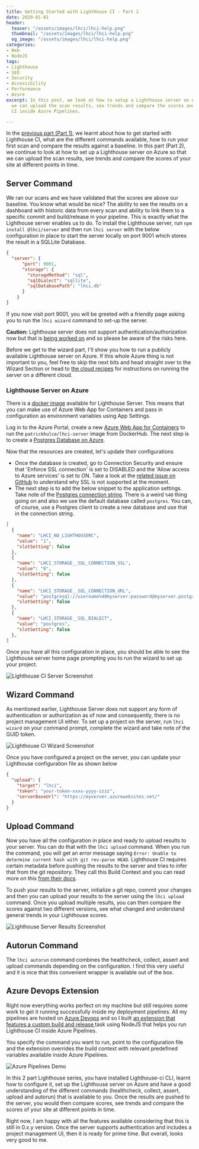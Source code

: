 ```yaml
---
title: Getting Started with LightHouse CI - Part 2
date: 2020-01-01
header:
  teaser: "/assets/images/lhci/lhci-help.png"
  thumbnail: "/assets/images/lhci/lhci-help.png"
  og_image: "/assets/images/lhci/lhci-help.png"
categories:
- Web
- NodeJS
tags:
- Lighthouse
- SEO
- Security
- Accessibility
- Performance
- Azure
excerpt: In this post, we look at how to setup a Lighthouse server on Azure so that
  we can upload the scan results, see trends and compare the scores and run Lighthouse
  CI inside Azure Pipelines.

---
```

In the [previous part (Part 1)](https://www.gurucharan.in/web/nodejs/lighthouse-ci-the-complete-guide-part-1/), we learnt about how to get started with Lighthouse CI, what are the different commands available, how to run your first scan and compare the results against a baseline. In this part (Part 2), we continue to look at how to set up a Lighthouse server on Azure so that we can upload the scan results, see trends and compare the scores of your site at different points in time.

## Server Command

We ran our scans and we have validated that the scores are above our baseline. You know what would be nice? The ability to see the results on a dashboard with historic data from every scan and ability to link them to a specific commit and build/release in your pipeline. This is exactly what the Lighthouse server enables us to do. To install the Lighthouse server, run `npm install @lhci/server`
and then run `lhci server` with the below configuration in place to start the server locally on port 9001 which stores the result in a SQLLite Database.

```json
{
  "server": {
      "port": 9001,
      "storage": {
        "storageMethod": "sql",
        "sqlDialect": "sqllite",
        "sqlDatabasePath": "lhci.db"
      }
    }
}
```

If you now visit port 9001, you will be greeted with a friendly page asking you to run the `lhci wizard` command to set-up the server.

**Caution:** Lighthouse server does not support authentication/authorization now but that is [being worked on](https://github.com/GoogleChrome/lighthouse-ci/issues/85) and so please be aware of the risks here.

Before we get to the wizard part, I'll show you how to run a publicly available Lighthouse server on Azure. If this whole Azure thing is not important to you, feel free to skip the next bits and head straight over to the Wizard Section or head to [the cloud recipes](https://github.com/GoogleChrome/lighthouse-ci/tree/master/docs/recipes) for instructions on running the server on a different cloud.

### Lighthouse Server on Azure

There is a [docker image](https://hub.docker.com/r/patrickhulce/lhci-server/) available for Lighthouse Server. This means that you can make use of Azure Web App for Containers and pass in configuration as environment variables using App Settings.

Log in to the Azure Portal, create a new [Azure Web App for Containers](https://docs.microsoft.com/en-us/azure/app-service/containers/) to run the `patrickhulce/lhci-server` image from DockerHub. The next step is to create a [Postgres Database on Azure](https://docs.microsoft.com/en-us/azure/postgresql/).

Now that the resources are created, let's update their configurations

* Once the database is created, go to Connection Security and ensure that 'Enforce SSL connection' is set to DISABLED and the 'Allow access to Azure services' is set to ON. Take a look at the [related issue on GitHub](https://github.com/GoogleChrome/lighthouse-ci/issues/160) to understand why SSL is not supported at the moment.
* The next step is to add the below snippet to the application settings. Take note of the [Postgres connection string](https://github.com/MicrosoftDocs/azure-docs/issues/6371#issuecomment-376722771). There is a weird `%40` thing going on and also we use the default database called `postgres`. You can, of course, use a Postgres client to create a new database and use that in the connection string.

```json
[
  {
    "name": "LHCI_NO_LIGHTHOUSERC",
    "value": "1",
    "slotSetting": false
  },
  {
    "name": "LHCI_STORAGE__SQL_CONNECTION_SSL",
    "value": "0",
    "slotSetting": false
  },
  {
    "name": "LHCI_STORAGE__SQL_CONNECTION_URL",
    "value": "postgresql://username%40myserver:password@myserver.postgres.database.azure.com:5432/postgres",
    "slotSetting": false
  },
  {
    "name": "LHCI_STORAGE__SQL_DIALECT",
    "value": "postgres",
    "slotSetting": false
  },
]
```

Once you have all this configuration in place, you should be able to see the Lighthouse server home page prompting you to run the wizard to set up your project.

![Lighthouse CI Server Screenshot](/assets/images/lhci/lhci-server.png)

## Wizard Command

As mentioned earlier, Lighthouse Server does not support any form of authentication or authorization as of now and consequently, there is no project management UI either. To set up a project on the server, run `lhci wizard` on your command prompt, complete the wizard and take note of the GUID token.

![Lighthouse CI Wizard Screenshot](/assets/images/lhci/lhci-wizard.png)

Once you have configured a project on the server, you can update your Lighthouse configuration file as shown below

```json
{
  "upload": {
    "target": "lhci",
    "token": "your-token-xxxx-yyyy-zzzz",
    "serverBaseUrl": "https://myserver.azurewebsites.net/"
  }
}
```

## Upload Command

Now you have all the configuration in place and ready to upload results to your server. You can do that with the `lhci upload` command. When you run the command, you will get an error message saying `Error: Unable to determine current hash with git rev-parse HEAD`. Lighthouse CI requires certain metadata before pushing the results to the server and tries to infer that from the git repository. They call this Build Context and you can read more on this [from their docs](https://github.com/GoogleChrome/lighthouse-ci/blob/master/docs/cli.md#build-context).

To push your results to the server, initialize a git repo, commit your changes and then you can upload your results to the server using the `lhci upload` command. Once you upload multiple results, you can then compare the scores against two different versions, see what changed and understand general trends in your Lighthouse scores.

![Lighthouse Server Results Screenshot](/assets/images/lhci/lhci-results.png)

## Autorun Command

The `lhci autorun` command combines the healthcheck, collect, assert and upload commands depending on the configuration. I find this very useful and it is nice that this convenient wrapper is available out of the box.

## Azure Devops Extension

Right now everything works perfect on my machine but still requires some work to get it running successfully inside my deployment pipelines. All my pipelines are hosted on [Azure Devops](https://azure.microsoft.com/en-in/services/devops/) and so I built [an extension that features a custom build and release ](https://marketplace.visualstudio.com/items?itemName=gurucharan.lighthouse-ci)task using NodeJS that helps you run Lighthouse CI inside Azure Pipelines.

You specify the command you want to run, point to the configuration file and the extension overrides the build context with relevant predefined variables available inside Azure Pipelines.

![Azure Pipelines Demo](https://raw.githubusercontent.com/GuruCharan94/azure-devops-extensions/master/lighthouse-ci/images/demo-pipeline.png)

In this 2 part Lighthouse series, you have installed Lighthouse-ci CLI, learnt how to  configure it, set up the Lighthouse server on Azure and have a good understanding of the different commands (healthcheck, collect, assert, upload and autorun) that is available to you. Once the results are pushed to the server, you would then compare scores, see trends and compare the scores of your site at different points in time.

Right now, I am happy with all the features available considering that this is still in 0.x.y version. Once the server supports authentication and includes a project management UI, then it is ready for prime time. But overall, looks very good to me.
